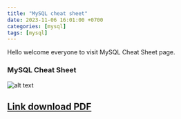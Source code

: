 ```yaml
---
title: "MySQL cheat sheet"
date: 2023-11-06 16:01:00 +0700
categories: [mysql]
tags: [mysql]
---
```

Hello welcome everyone to visit MySQL Cheat Sheet page.

### MySQL Cheat Sheet

![alt text](https://pbs.twimg.com/media/FkmlYsYWAAALdy6?format=jpg&name=large)

## [Link download PDF](https://learnsql.com/blog/mysql-cheat-sheet/mysql-cheat-sheet-a4.pdf) ##
